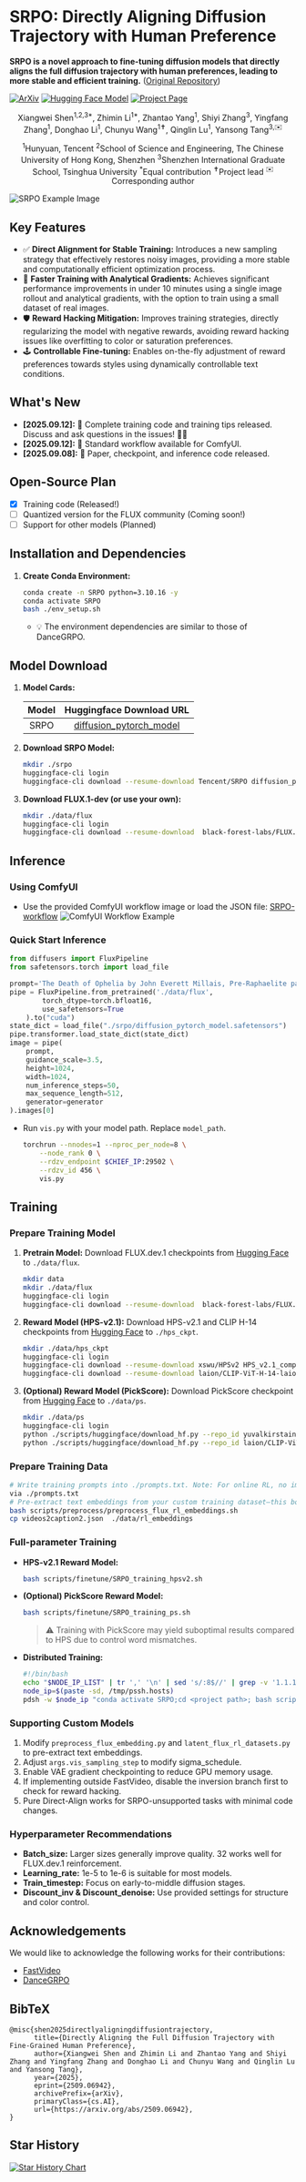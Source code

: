 # SRPO: Directly Aligning Diffusion Trajectory with Human Preference

**SRPO is a novel approach to fine-tuning diffusion models that directly aligns the full diffusion trajectory with human preferences, leading to more stable and efficient training.**  ([Original Repository](https://github.com/Tencent-Hunyuan/SRPO))

[![ArXiv](https://img.shields.io/badge/ArXiv-red?logo=arxiv)](https://arxiv.org/abs/2509.06942)
[![Hugging Face Model](https://img.shields.io/badge/Model-blue?logo=huggingface)](https://huggingface.co/tencent/SRPO/)
[![Project Page](https://img.shields.io/badge/%F0%9F%92%BB_Project-SRPO-blue)](https://tencent.github.io/srpo-project-page/)

<p align="center">
    Xiangwei Shen<sup>1,2,3*</sup>, Zhimin Li<sup>1*</sup>, Zhantao Yang<sup>1</sup>, Shiyi Zhang<sup>3</sup>, Yingfang Zhang<sup>1</sup>, Donghao Li<sup>1</sup>, Chunyu Wang<sup>1✝</sup>, Qinglin Lu<sup>1</sup>, Yansong Tang<sup>3,✉️</sup>
</p>
<p align="center">
    <sup>1</sup>Hunyuan, Tencent  <sup>2</sup>School of Science and Engineering, The Chinese University of Hong Kong, Shenzhen  <sup>3</sup>Shenzhen International Graduate School, Tsinghua University  <sup>*</sup>Equal contribution  <sup>✝</sup>Project lead  <sup>✉️</sup>Corresponding author
</p>

![SRPO Example Image](assets/head.jpg)

## Key Features

*   ✅ **Direct Alignment for Stable Training:** Introduces a new sampling strategy that effectively restores noisy images, providing a more stable and computationally efficient optimization process.
*   🚀 **Faster Training with Analytical Gradients:** Achieves significant performance improvements in under 10 minutes using a single image rollout and analytical gradients, with the option to train using a small dataset of real images.
*   🛡️ **Reward Hacking Mitigation:** Improves training strategies, directly regularizing the model with negative rewards, avoiding reward hacking issues like overfitting to color or saturation preferences.
*   🕹️ **Controllable Fine-tuning:** Enables on-the-fly adjustment of reward preferences towards styles using dynamically controllable text conditions.

## What's New

*   **[2025.09.12]:** 🎉 Complete training code and training tips released. Discuss and ask questions in the issues! 💬✨
*   **[2025.09.12]:** 🎉 Standard workflow available for ComfyUI.
*   **[2025.09.08]:** 🎉 Paper, checkpoint, and inference code released.

## Open-Source Plan

*   [X] Training code (Released!)
*   [ ] Quantized version for the FLUX community (Coming soon!)
*   [ ] Support for other models (Planned)

## Installation and Dependencies

1.  **Create Conda Environment:**
    ```bash
    conda create -n SRPO python=3.10.16 -y
    conda activate SRPO
    bash ./env_setup.sh
    ```

    *   💡 The environment dependencies are similar to those of DanceGRPO.

## Model Download

1.  **Model Cards:**

    | Model | Huggingface Download URL |
    | :-----------------: | :-------------------------------------------------------------------------------------: |
    | SRPO | [diffusion\_pytorch\_model](https://huggingface.co/tencent/SRPO/tree/main) |

2.  **Download SRPO Model:**
    ```bash
    mkdir ./srpo
    huggingface-cli login
    huggingface-cli download --resume-download Tencent/SRPO diffusion_pytorch_model.safetensors --local-dir ./srpo/
    ```

3.  **Download FLUX.1-dev (or use your own):**
    ```bash
    mkdir ./data/flux
    huggingface-cli login
    huggingface-cli download --resume-download  black-forest-labs/FLUX.1-dev --local-dir ./data/flux
    ```

## Inference

### Using ComfyUI

*   Use the provided ComfyUI workflow image or load the JSON file: [SRPO-workflow](comfyui/SRPO-workflow.json)
    ![ComfyUI Workflow Example](comfyui/SRPO-workflow.png)

### Quick Start Inference

```python
from diffusers import FluxPipeline
from safetensors.torch import load_file

prompt='The Death of Ophelia by John Everett Millais, Pre-Raphaelite painting, Ophelia floating in a river surrounded by flowers, detailed natural elements, melancholic and tragic atmosphere'
pipe = FluxPipeline.from_pretrained('./data/flux',
        torch_dtype=torch.bfloat16,
        use_safetensors=True
    ).to("cuda")
state_dict = load_file("./srpo/diffusion_pytorch_model.safetensors")
pipe.transformer.load_state_dict(state_dict)
image = pipe(
    prompt,
    guidance_scale=3.5,
    height=1024,
    width=1024,
    num_inference_steps=50,
    max_sequence_length=512,
    generator=generator
).images[0]
```

*   Run `vis.py` with your model path.  Replace `model_path`.
    ```bash
    torchrun --nnodes=1 --nproc_per_node=8 \
        --node_rank 0 \
        --rdzv_endpoint $CHIEF_IP:29502 \
        --rdzv_id 456 \
        vis.py
    ```

## Training

### Prepare Training Model

1.  **Pretrain Model:** Download FLUX.dev.1 checkpoints from [Hugging Face](https://huggingface.co/black-forest-labs/FLUX.1-dev) to `./data/flux`.
    ```bash
    mkdir data
    mkdir ./data/flux
    huggingface-cli login
    huggingface-cli download --resume-download  black-forest-labs/FLUX.1-dev --local-dir ./data/flux
    ```

2.  **Reward Model (HPS-v2.1):** Download HPS-v2.1 and CLIP H-14 checkpoints from [Hugging Face](https://huggingface.co/xswu/HPSv2/tree/main) to `./hps_ckpt`.
    ```bash
    mkdir ./data/hps_ckpt
    huggingface-cli login
    huggingface-cli download --resume-download xswu/HPSv2 HPS_v2.1_compressed.pt --local-dir ./data/hps_ckpt
    huggingface-cli download --resume-download laion/CLIP-ViT-H-14-laion2B-s32B-b79K open_clip_pytorch_model.bin --local-dir ./data/hps_ckpt
    ```

3.  **(Optional) Reward Model (PickScore):** Download PickScore checkpoint from [Hugging Face](https://huggingface.co/yuvalkirstain/PickScore_v1) to `./data/ps`.
    ```bash
    mkdir ./data/ps
    huggingface-cli login
    python ./scripts/huggingface/download_hf.py --repo_id yuvalkirstain/PickScore_v1  --local-dir ./data/ps
    python ./scripts/huggingface/download_hf.py --repo_id laion/CLIP-ViT-H-14-laion2B-s32B-b79K --local-dir ./data/clip
    ```

### Prepare Training Data

```bash
# Write training prompts into ./prompts.txt. Note: For online RL, no image-text pairs are needed—only inference text.
via ./prompts.txt
# Pre-extract text embeddings from your custom training dataset—this boosts training efficiency.
bash scripts/preprocess/preprocess_flux_rl_embeddings.sh
cp videos2caption2.json  ./data/rl_embeddings
```

### Full-parameter Training

*   **HPS-v2.1 Reward Model:**
    ```bash
    bash scripts/finetune/SRPO_training_hpsv2.sh
    ```
*   **(Optional) PickScore Reward Model:**
    ```bash
    bash scripts/finetune/SRPO_training_ps.sh
    ```
    > ⚠️ Training with PickScore may yield suboptimal results compared to HPS due to control word mismatches.

*   **Distributed Training:**
    ```bash
    #!/bin/bash
    echo "$NODE_IP_LIST" | tr ',' '\n' | sed 's/:8$//' | grep -v '1.1.1.1' > /tmp/pssh.hosts
    node_ip=$(paste -sd, /tmp/pssh.hosts)
    pdsh -w $node_ip "conda activate SRPO;cd <project path>; bash scripts/finetune/SRPO_training_hpsv2.sh"
    ```

### Supporting Custom Models

1.  Modify `preprocess_flux_embedding.py` and `latent_flux_rl_datasets.py` to pre-extract text embeddings.
2.  Adjust `args.vis_sampling_step` to modify sigma\_schedule.
3.  Enable VAE gradient checkpointing to reduce GPU memory usage.
4.  If implementing outside FastVideo, disable the inversion branch first to check for reward hacking.
5.  Pure Direct-Align works for SRPO-unsupported tasks with minimal code changes.

### Hyperparameter Recommendations

*   **Batch\_size:** Larger sizes generally improve quality. 32 works well for FLUX.dev.1 reinforcement.
*   **Learning\_rate:** 1e-5 to 1e-6 is suitable for most models.
*   **Train\_timestep:** Focus on early-to-middle diffusion stages.
*   **Discount\_inv & Discount\_denoise:** Use provided settings for structure and color control.

## Acknowledgements

We would like to acknowledge the following works for their contributions:

*   [FastVideo](https://github.com/hao-ai-lab/FastVideo)
*   [DanceGRPO](https://github.com/XueZeyue/DanceGRPO)

## BibTeX

```
@misc{shen2025directlyaligningdiffusiontrajectory,
      title={Directly Aligning the Full Diffusion Trajectory with Fine-Grained Human Preference},
      author={Xiangwei Shen and Zhimin Li and Zhantao Yang and Shiyi Zhang and Yingfang Zhang and Donghao Li and Chunyu Wang and Qinglin Lu and Yansong Tang},
      year={2025},
      eprint={2509.06942},
      archivePrefix={arXiv},
      primaryClass={cs.AI},
      url={https://arxiv.org/abs/2509.06942},
}
```

## Star History
[![Star History Chart](https://api.star-history.com/svg?repos=Tencent-Hunyuan/SRPO&type=Date)](https://www.star-history.com/#Tencent-Hunyuan/SRPO&Date)